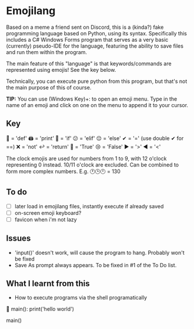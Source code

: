 # Emojilang

Based on a meme a friend sent on Discord, this is a (kinda?) fake programming language based on Python, using its syntax. Specifically this includes a C# Windows Forms program that serves as a very basic (currently) pseudo-IDE for the language, featuring the ability to save files and run them within the program. 

The main feature of this "language" is that keywords/commands are represented using emojis! See the key below.

Technically, you can execute pure python from this program, but that's not the main purpose of this of course.

**TIP:** You can use (Windows Key)+: to open an emoji menu. Type in the name of an emoji and click on one on the menu to append it to your cursor.

## Key
🏁 = 'def'
🖨 = 'print'
🤔 = 'if'
😕 = 'elif'
😔 = 'else'
✔ = '=' (use double ✔ for ==)
❌ = 'not'
↩ = 'return'
🙂 = 'True'
😢 = 'False'
▶ = '>'
◀ = '<'

The clock emojis are used for numbers from 1 to 9, with 12 o'clock representing 0 instead. 10/11 o'clock are excluded. Can be combined to form more complex numbers. E.g. 🕐🕒🕛 = 130

## To do
- [ ] later load in emojilang files, instantly execute if already saved
- [ ] on-screen emoji keyboard?
- [ ] favicon when i'm not lazy

## Issues
- 'input()' doesn't work, will cause the program to hang. Probably won't be fixed
- Save As prompt always appears. To be fixed in #1 of the To Do list.

## What I learnt from this
- How to execute programs via the shell programatically

🏁 main():
	print('hello world')

main()